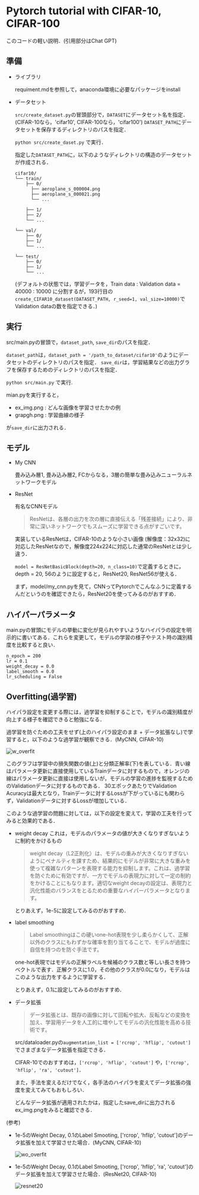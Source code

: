 # Pytorch tutorial with CIFAR-10, CIFAR-100
このコードの軽い説明．(引用部分はChat GPT)


## 準備
- ライブラリ
  
  requiment.mdを参照して，anaconda環境に必要なパッケージをinstall

- データセット
  
  `src/create_dataset.py`の冒頭部分で，`DATASET`にデータセット名を指定．(CIFAR-10なら，'cifar10', CIFAR-100なら，'cifar100')
  `DATASET_PATH`にデータセットを保存するディレクトリのパスを指定．

  `python src/create_daset.py` で実行．
  
  指定した`DATASET_PATH`に，以下のようなディレクトリの構造のデータセットが作成される．
    
    ```
    cifar10/
    └── train/
        ├── 0/
          ├── aeroplane_s_000004.png
          ├── aeroplane_s_000021.png
          └── ...
    
        ├── 1/
        ├── 2/
        └── ...
    
    └── val/
        ├── 0/   
        ├── 1/
        └── ...
    
    └── test/
        ├── 0/   
        ├── 1/
        └── ...
    ```

    (デフォルトの状態では，学習データを，Train data : Validation data = 40000 : 10000 に分割するが，193行目の`create_CIFAR10_dataset(DATASET_PATH, r_seed=1, val_size=10000)`でValidation dataの数を指定できる．)


## 実行
src/main.pyの冒頭で，`dataset_path`, `save_dir`のパスを指定．

`dataset_path`は，`dataset_path = '/path_to_dataset/cifar10'`のようにデータセットのディレクトリのパスを指定．
`save_dir`は，学習結果などの出力グラフを保存するためのディレクトリのパスを指定．

`python src/main.py` で実行.

mian.pyを実行すると，
- ex_img.png : どんな画像を学習させたかの例
- grapgh.png : 学習曲線の様子
  
が`save_dir`に出力される．

## モデル
- My CNN
  
  畳み込み層1, 畳み込み層2, FCからなる，3層の簡単な畳み込みニューラルネットワークモデル

- ResNet
  
  有名なCNNモデル
  > ResNetは、各層の出力を次の層に直接伝える「残差接続」により、非常に深いネットワークでもスムーズに学習できる点がすごいです。
  
  実装しているResNetは，CIFAR-10のような小さい画像 (解像度：32x32)に対応したResNetなので，解像度224x224に対応した通常のResNetとは少し違う．

  `model = ResNetBasicBlock(depth=20, n_class=10)`で定義するときに，depth = 20, 56のように設定すると，ResNet20, ResNet56が使える．

  まず，model/my_cnn.pyを見て，CNNってPytorchでこんなふうに定義するんだというのを確認できたら，ResNet20を使ってみるのがおすすめ．


## ハイパーパラメータ

main.pyの冒頭にモデルの挙動に変化が見られやすいようなハイパラの設定を明示的に書いてある．これらを変更して，モデルの学習の様子やテスト時の識別精度を比較すると良い．

```
n_epoch = 200
lr = 0.1
weight_decay = 0.0
label_smooth = 0.0
lr_scheduling = False
```


## Overfitting(過学習)
ハイパラ設定を変更する際には，過学習を抑制することで，モデルの識別精度が向上する様子を確認できると勉強になる．

過学習を防ぐための工夫をせず(上のハイパラ設定のまま + データ拡張なし)で学習すると，以下のような過学習が観察できる．(MyCNN, CIFAR-10)

![w_overfit](https://github.com/user-attachments/assets/0ecc47a0-5fc2-4c2b-a519-391f943cce1f)


このグラフは学習中の損失関数の値(上)と分類正解率(下)を表している．青い線はパラメータ更新に直接使用しているTrainデータに対するもので，オレンジの線はパラメータ更新に直接は使用しないが，モデルの学習の進捗を監視するためのValidationデータに対するものである．
30エポックあたりでValidation Acuracyは最大となり，Trainデータに対するLossが下がっているにも関わらず，Validationデータに対するLossが増加している．


このような過学習の問題に対しては，以下の設定を変えて，学習の工夫を行ってみると効果的である．

- weight decay 
  これは，モデルのパラメータの値が大きくなりすぎないように制約をかけるもの
  
  > weight decay（L2正則化）は、モデルの重みが大きくなりすぎないようにペナルティを課すため、結果的にモデルが非常に大きな重みを使って複雑なパターンを表現する能力を抑制します。これは、過学習を防ぐために有効ですが、一方でモデルの表現力に対して一定の制約をかけることにもなります。適切なweight decayの設定は、表現力と汎化性能のバランスをとるための重要なハイパーパラメータとなります。

  とりあえず，1e-5に設定してみるのがおすすめ．
  
- label smoothing
  > Label smoothingはこの硬いone-hot表現を少し柔らかくして、正解以外のクラスにもわずかな確率を割り当てることで、モデルが過度に自信を持つのを防ぐ手法です。
  
  one-hot表現ではモデルの正解ラベルを候補のクラス数と等しい長さを持つベクトルで表す．正解クラスに1.0，その他のクラスが0.0になり，モデルはこのような出力をするように学習する．

  とりあえず，0.1に設定してみるのがおすすめ．

- データ拡張
  > データ拡張とは、既存の画像に対して回転や拡大、反転などの変換を加え、学習用データを人工的に増やしてモデルの汎化性能を高める技術です。
  
  src/dataloader.pyの`augmentation_list = ['rcrop', 'hflip', 'cutout']`でさまざまなデータ拡張を指定できる．
  
  CIFAR-10でのおすすめは，`['rcrop', 'hflip', 'cutout']` や，`['rcrop', 'hflip', 'ra', 'cutout']`．

  また，手法を変えるだけでなく，各手法のハイパラを変えてデータ拡張の強度を変えてみてもおもしろい．

  どんなデータ拡張が適用されたかは，指定したsave_dirに出力されるex_img.pngをみると確認できる．



(参考) 

- 1e-5のWeight Decay, 0.1のLabel Smooting, ['rcrop', 'hflip', 'cutout']のデータ拡張を加えて学習させた場合．(MyCNN, CIFAR-10)

  ![wo_overfit](https://github.com/user-attachments/assets/0d985c44-21f9-43b0-99d1-fcda0aa0bbc8)

- 1e-5のWeight Decay, 0.1のLabel Smooting, ['rcrop', 'hflip', 'ra', 'cutout']のデータ拡張を加えて学習させた場合．(ResNet20, CIFAR-10)

  ![resnet20](https://github.com/user-attachments/assets/0a9ff7a8-1147-4d2d-b835-e54529b62987)






